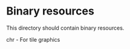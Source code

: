 Binary resources
================

This directory should contain binary resources.

chr - For tile graphics
